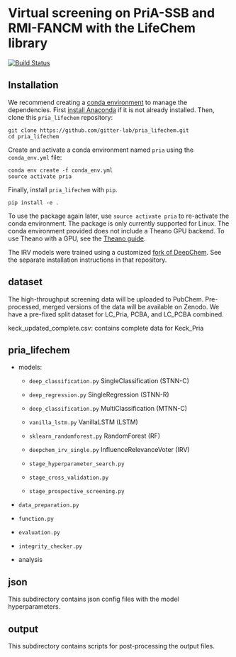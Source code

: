 # Virtual screening on PriA-SSB and RMI-FANCM with the LifeChem library

[![Build Status](https://travis-ci.org/gitter-lab/pria_lifechem.svg?branch=master)](https://travis-ci.org/gitter-lab/pria_lifechem)

## Installation

We recommend creating a [conda environment](https://conda.io/docs/user-guide/tasks/manage-environments.html) to manage the dependencies.
First [install Anaconda](https://www.anaconda.com/download/) if it is not already installed.
Then, clone this `pria_lifechem` repository:
```
git clone https://github.com/gitter-lab/pria_lifechem.git
cd pria_lifechem
```

Create and activate a conda environment named `pria` using the `conda_env.yml` file:
```
conda env create -f conda_env.yml
source activate pria
```

Finally, install `pria_lifechem` with `pip`.
```
pip install -e .
```

To use the package again later, use `source activate pria` to re-activate the conda environment.
The package is only currently supported for Linux.
The conda environment provided does not include a Theano GPU backend.
To use Theano with a GPU, see the [Theano guide](http://deeplearning.net/software/theano_versions/0.8.X/tutorial/using_gpu.html).

The IRV models were trained using a customized [fork of DeepChem](https://github.com/Malnammi/deepchem).
See the separate installation instructions in that repository.

## dataset

The high-throughput screening data will be uploaded to PubChem.
Pre-processed, merged versions of the data will be available on Zenodo.
We have a pre-fixed split dataset for LC_Pria, PCBA, and LC_PCBA combined.

keck_updated_complete.csv: contains complete data for Keck_Pria

## pria_lifechem

- models:

  - `deep_classification.py` SingleClassification (STNN-C)
  
  - `deep_regression.py` SingleRegression (STNN-R)
  
  - `deep_classification.py` MultiClassification (MTNN-C)
  
  - `vanilla_lstm.py` VanillaLSTM (LSTM)
  
  - `sklearn_randomforest.py` RandomForest (RF)
  
  - `deepchem_irv_single.py` InfluenceRelevanceVoter (IRV)

  - `stage_hyperparameter_search.py`
  
  - `stage_cross_validation.py`
  
  - `stage_prospective_screening.py`

- `data_preparation.py`

- `function.py`

- `evaluation.py`

- `integrity_checker.py`

- analysis

## json

This subdirectory contains json config files with the model hyperparameters.

## output

This subdirectory contains scripts for post-processing the output files.
